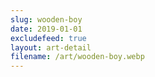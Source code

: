```yaml
---
slug: wooden-boy
date: 2019-01-01
excludefeed: true
layout: art-detail
filename: /art/wooden-boy.webp
---
```

